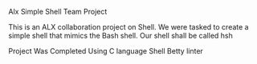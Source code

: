 Alx Simple Shell Team Project

This is an ALX collaboration project on Shell. 
We were tasked to create a simple shell that mimics the Bash shell. Our shell shall be called hsh

Project Was Completed Using
C language
Shell
Betty linter

